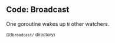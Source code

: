 ## Code: Broadcast

One goroutine wakes up `N` other watchers.

<small>(`03broadcast/` directory)</small>
